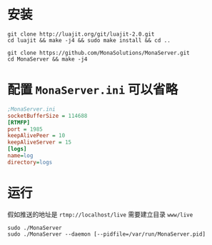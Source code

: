 # 安装


```shell
git clone http://luajit.org/git/luajit-2.0.git
cd luajit && make -j4 && sudo make install && cd ..
```

```shell
git clone https://github.com/MonaSolutions/MonaServer.git
cd MonaServer && make -j4
```

# 配置 `MonaServer.ini` 可以省略
```ini
;MonaServer.ini
socketBufferSize = 114688
[RTMFP]
port = 1985
keepAlivePeer = 10
keepAliveServer = 15
[logs]
name=log
directory=logs
```

# 运行
假如推送的地址是 `rtmp://localhost/live` 需要建立目录 `www/live`
```shell
sudo ./MonaServer
sudo ./MonaServer --daemon [--pidfile=/var/run/MonaServer.pid]
```